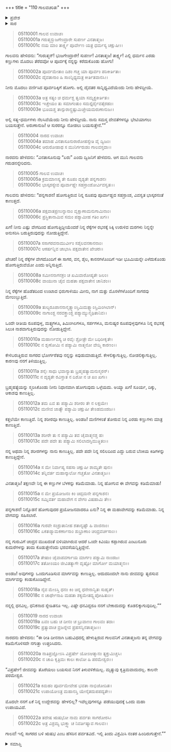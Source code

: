 +++
title = "110 ಗಾಲವಚರಿತಃ"
+++

<details><summary>ಪ್ರವೇಶ</summary>


।।   ಓಂ ಓಂ ನಮೋ ನಾರಾಯಣಾಯ।।   ಶ್ರೀ ವೇದವ್ಯಾಸಾಯ ನಮಃ ।।

ಶ್ರೀ ಕೃಷ್ಣದ್ವೈಪಾಯನ ವೇದವ್ಯಾಸ ವಿರಚಿತ  

**ಶ್ರೀ ಮಹಾಭಾರತ**

**ಉದ್ಯೋಗ ಪರ್ವ**

**ಭಗವದ್ಯಾನ ಪರ್ವ**

**ಅಧ್ಯಾಯ 110**

</details>


<details><summary>ಸಾರ</summary>

ಎಲ್ಲಿಗೆ ಹೋಗಲು ಬಯಸುವೆಯೆಂದು ಗರುಡನು ಗಾಲವನಿಗೆ ಕೇಳಲು, ಅವನು ಪೂರ್ವದಿಕ್ಕಿಗೆ ಕೊಂಡೊಯ್ಯಿ ಎಂದು ಹೇಳುವುದು (1-4). ಗರುಡನನ್ನೇರಿ ಹೋಗುತ್ತಿರುವಾಗ ಅವನ ವೇಗಕ್ಕೆ ಭಯಪಟ್ಟ ಗಾಲವನು ತಾನು ಕೊಡಬೇಕಾಗಿದ್ದ ಗುರುದಕ್ಷಿಣೆಯ ಕುರಿತೂ, ತಾನು ಯೋಚಿಸುತ್ತಿದ್ದ ಆತ್ಮಹತ್ಯೆಯ ಕುರಿತೂ ಹೇಳಲು ಗರುಡನು ಕುದುರೆಗಳನ್ನು ಪಡೆಯುವ ಮೊದಲು ಋಷಭ ಪರ್ವತದ ಮೇಲೆ ಇಳಿದು ವಿಶ್ರಮಿಸೋಣ ಎಂದುದು (5-22).

</details>


> 05110001 ಗಾಲವ ಉವಾಚ।  
05110001a ಗರುತ್ಮನ್ಭುಜಗೇಂದ್ರಾರೇ ಸುಪರ್ಣ ವಿನತಾತ್ಮಜ।  
05110001c ನಯ ಮಾಂ ತಾರ್ಕ್ಷ್ಯ ಪೂರ್ವೇಣ ಯತ್ರ ಧರ್ಮಸ್ಯ ಚಕ್ಷುಷೀ।।

ಗಾಲವನು ಹೇಳಿದನು: “ಗುರುತ್ಮನ್! ಭುಜಗೇಂದ್ರಾರೇ! ಸುಪರ್ಣ! ವಿನತಾತ್ಮಜ! ತಾರ್ಕ್ಷ್ಯ! ಎಲ್ಲಿ ಧರ್ಮನ ಎರಡು ಕಣ್ಣುಗಳು ಮೊದಲು ತೆರೆದವೋ ಆ ಪೂರ್ವಕ್ಕೆ ನನ್ನನ್ನು ಕರೆದುಕೊಂಡು ಹೋಗು!

> 05110002a ಪೂರ್ವಮೇತಾಂ ದಿಶಂ ಗಚ್ಚ ಯಾ ಪೂರ್ವಂ ಪರಿಕೀರ್ತಿತಾ।  
05110002c ದೈವತಾನಾಂ ಹಿ ಸಾಂನ್ನಿಧ್ಯಮತ್ರ ಕೀರ್ತಿತವಾನಸಿ।।

ನೀನು ಮೊದಲು ವರ್ಣಿಸಿದ ಪೂರ್ವದಿಕ್ಕಿಗೆ ಹೋಗು. ಅಲ್ಲಿ ದೈವತರ ಸಾನ್ನಿಧ್ಯವಿದೆಯೆಂದು ನೀನು ಹೇಳಿದ್ದೀಯೆ.

> 05110003a ಅತ್ರ ಸತ್ಯಂ ಚ ಧರ್ಮಶ್ಚ ತ್ವಯಾ ಸಮ್ಯಕ್ಪ್ರಕೀರ್ತಿತಃ।  
05110003c ಇಚ್ಚೇಯಂ ತು ಸಮಾಗಂತುಂ ಸಮಸ್ತೈರ್ದೈವತೈರಹಂ।  
05110003e ಭೂಯಶ್ಚ ತಾನ್ಸುರಾನ್ದ್ರಷ್ಟುಮಿಚ್ಚೇಯಮರುಣಾನುಜ।।

ಅಲ್ಲಿ ಸತ್ಯ-ಧರ್ಮಗಳು ನೆಲಸಿವೆಯೆಂದು ನೀನು ಹೇಳಿದ್ದೀಯೆ. ನಾನು ಸಮಸ್ತ ದೇವತೆಗಳನ್ನೂ ಭೇಟಿಯಾಗಲು ಬಯಸುತ್ತೇನೆ. ಅರುಣಾನುಜ! ಆ ಸುರರನ್ನೂ ನೋಡಲು ಬಯಸುತ್ತೇನೆ.””

> 05110004 ನಾರದ ಉವಾಚ।  
05110004a ತಮಾಹ ವಿನತಾಸೂನುರಾರೋಹಸ್ವೇತಿ ವೈ ದ್ವಿಜಂ।  
05110004c ಆರುರೋಹಾಥ ಸ ಮುನಿರ್ಗರುಡಂ ಗಾಲವಸ್ತದಾ।।

ನಾರದನು ಹೇಳಿದನು: “ವಿನತಾಸೂನುವು “ಏರು” ಎಂದು ದ್ವಿಜನಿಗೆ ಹೇಳಿದನು. ಆಗ ಮುನಿ ಗಾಲವನು ಗರುಡನನ್ನೇರಿದನು.

> 05110005 ಗಾಲವ ಉವಾಚ।   
05110005a ಕ್ರಮಮಾಣಸ್ಯ ತೇ ರೂಪಂ ದೃಶ್ಯತೇ ಪನ್ನಗಾಶನ।  
05110005c ಭಾಸ್ಕರಸ್ಯೇವ ಪೂರ್ವಾಹ್ಣೇ ಸಹಸ್ರಾಂಶೋರ್ವಿವಸ್ವತಃ।।

ಗಾಲವನು ಹೇಳಿದನು: “ಪನ್ನಗಾಶನ! ಹೋಗುತ್ತಿರುವ ನಿನ್ನ ರೂಪವು ಪೂರ್ವಾಹ್ಣದ ಸಹಸ್ರಾಂಶ, ವಿವಸ್ವತ ಭಾಸ್ಕರನಂತೆ ಕಾಣುತ್ತದೆ.

> 05110006a ಪಕ್ಷವಾತಪ್ರಣುನ್ನಾನಾಂ ವೃಕ್ಷಾಣಾಮನುಗಾಮಿನಾಂ।   
05110006c ಪ್ರಸ್ಥಿತಾನಾಮಿವ ಸಮಂ ಪಶ್ಯಾಮೀಹ ಗತಿಂ ಖಗ।।

ಖಗ! ನೀನು ಎಷ್ಟು ವೇಗದಿಂದ ಹೋಗುತ್ತಿದ್ದೀಯೆಂದರೆ ನಿನ್ನ ರೆಕ್ಕೆಗಳ ರಭಸಕ್ಕೆ ಸಿಕ್ಕಿ ಉರುಳಿದ ಮರಗಳು ನಿನ್ನನ್ನೇ ಅನುಸರಿಸಿ ಬರುತ್ತಿರುವುದನ್ನು ನೋಡುತ್ತಿದ್ದೇನೆ.

> 05110007a ಸಸಾಗರವನಾಮುರ್ವೀಂ ಸಶೈಲವನಕಾನನಾಂ।  
05110007c ಆಕರ್ಷನ್ನಿವ ಚಾಭಾಸಿ ಪಕ್ಷವಾತೇನ ಖೇಚರ।।

ಖೇಚರ! ನಿನ್ನ ರೆಕ್ಕೆಗಳ ವೇಗದೊಂದಿಗೆ ಈ ಸಾಗರ, ವನ, ಶೈಲ, ಕಾನನಗಳೊಂದಿಗೆ ಇಡೀ ಭೂಮಿಯನ್ನೇ ಎಳೆದುಕೊಂಡು ಹೋಗುತ್ತಿರುವೆಯೋ ಎಂದು ಅನ್ನಿಸುತ್ತಿದೆ.

> 05110008a ಸಮೀನನಾಗನಕ್ರಂ ಚ ಖಮಿವಾರೋಪ್ಯತೇ ಜಲಂ।  
05110008c ವಾಯುನಾ ಚೈವ ಮಹತಾ ಪಕ್ಷವಾತೇನ ಚಾನಿಶಂ।।

ನಿನ್ನ ರೆಕ್ಕೆಗಳ ಹೊಡೆತದಿಂದ ಉಂಟಾದ ಭಿರುಗಾಳಿಯು ಮೀನು, ನಾಗ ಮತ್ತು ಮೊಸಳೆಗಳೊಂದಿಗೆ ಸಾಗರವು ಮೇಲುಬ್ಬುತ್ತಿದೆ.

> 05110009a ತುಲ್ಯರೂಪಾನನಾನ್ಮತ್ಸ್ಯಾಂಸ್ತಿಮಿಮತ್ಸ್ಯಾಂಸ್ತಿಮಿಂಗಿಲಾನ್।  
05110009c ನಾಗಾಂಶ್ಚ ನರವಕ್ತ್ರಾಂಶ್ಚ ಪಶ್ಯಾಮ್ಯುನ್ಮಥಿತಾನಿವ।।

ಒಂದೇ ರೀತಿಯ ರೂಪವುಳ್ಳ, ಮತ್ಸ್ಯಗಳೂ, ತಿಮಿಂಗಿಲಗಳೂ, ಸರ್ಪಗಳೂ, ಮನುಷ್ಯರ ರೂಪವುಳ್ಳವುಗಳೂ ನಿನ್ನ ರಭಸಕ್ಕೆ ಸಿಲುಕಿ ನಾಶವಾಗುತ್ತಿರುವುದನ್ನು ನೋಡುತ್ತಿದ್ದೇನೆ.

> 05110010a ಮಹಾರ್ಣವಸ್ಯ ಚ ರವೈಃ ಶ್ರೋತ್ರೇ ಮೇ ಬಧಿರೀಕೃತೇ।  
05110010c ನ ಶೃಣೋಮಿ ನ ಪಶ್ಯಾಮಿ ನಾತ್ಮನೋ ವೇದ್ಮಿ ಕಾರಣಂ।।

ಕೇಳಿಬರುತ್ತಿರುವ ಸಾಗರದ ಭೋರ್ಗರೆತವು ನನ್ನನ್ನು ಕಿವುಡುಮಾಡುತ್ತಿದೆ. ಕೇಳಲಿಕ್ಕಾಗುತ್ತಿಲ್ಲ. ನೋಡಲಿಕ್ಕಾಗುತ್ತಿಲ್ಲ. ಕಾರಣವು ನನಗೆ ತಿಳಿಯುತ್ತಿಲ್ಲ.

> 05110011a ಶನೈಃ ಸಾಧು ಭವಾನ್ಯಾತು ಬ್ರಹ್ಮಹತ್ಯಾಮನುಸ್ಮರನ್।   
05110011c ನ ದೃಶ್ಯತೇ ರವಿಸ್ತಾತ ನ ದಿಶೋ ನ ಚ ಖಂ ಖಗ।।

ಬ್ರಹ್ಮಹತ್ಯೆಯನ್ನು ಸ್ಮರಿಸಿಕೊಂಡು ನೀನು ನಿಧಾನವಾಗಿ ಹೋಗುವುದು ಒಳ್ಳೆಯದು. ಅಯ್ಯಾ ಖಗ! ಸೂರ್ಯ, ದಿಕ್ಕು, ಆಕಾಶವು ಕಾಣುತ್ತಿಲ್ಲ.

> 05110012a ತಮ ಏವ ತು ಪಶ್ಯಾಮಿ ಶರೀರಂ ತೇ ನ ಲಕ್ಷಯೇ।  
05110012c ಮಣೀವ ಜಾತ್ಯೌ ಪಶ್ಯಾಮಿ ಚಕ್ಷುಷೀ ತೇಽಹಮಂಡಜ।।

ಕತ್ತಲೆಯೇ ಕಾಣುತ್ತಿದೆ. ನಿನ್ನ ಶರೀರವೂ ಕಾಣುತ್ತಿಲ್ಲ. ಅಂಡಜ! ಮಣಿಗಳಂತೆ ತೋರುವ ನಿನ್ನ ಎರಡು ಕಣ್ಣುಗಳು ಮಾತ್ರ ಕಾಣುತ್ತಿವೆ.

> 05110013a ಶರೀರೇ ತು ನ ಪಶ್ಯಾಮಿ ತವ ಚೈವಾತ್ಮನಶ್ಚ ಹ।  
05110013c ಪದೇ ಪದೇ ತು ಪಶ್ಯಾಮಿ ಸಲಿಲಾದಗ್ನಿಮುತ್ಥಿತಂ।।

ನನ್ನ ಅಥವಾ ನಿನ್ನ ಶರೀರಗಳನ್ನು ನಾನು ಕಾಣುತ್ತಿಲ್ಲ. ಪದೇ ಪದೇ ನಿನ್ನ ಸಲಿಲದಿಂದ ಎದ್ದು ಬರುವ ಬೆಂಕಿಯ ಕಿಡಿಗಳನ್ನು ಕಾಣುತ್ತಿದ್ದೇನೆ.

> 05110014a ಸ ಮೇ ನಿರ್ವಾಪ್ಯ ಸಹಸಾ ಚಕ್ಷುಷೀ ಶಾಮ್ಯತೇ ಪುನಃ।  
05110014c ತನ್ನಿವರ್ತ ಮಹಾನ್ಕಾಲೋ ಗಚ್ಚತೋ ವಿನತಾತ್ಮಜ।।

ವಿನತಾತ್ಮಜ! ತಕ್ಷಣವೇ ನಿನ್ನ ಈ ಕಣ್ಣುಗಳ ಬೆಳಕನ್ನು ಕಡಿಮೆಮಾಡು. ನಿನ್ನ ಹೋಗುವ ಈ ವೇಗವನ್ನು ಕಡಿಮೆಮಾಡು!

> 05110015a ನ ಮೇ ಪ್ರಯೋಜನಂ ಕಿಂ ಚಿದ್ಗಮನೇ ಪನ್ನಗಾಶನ।   
05110015c ಸಮ್ನಿವರ್ತ ಮಹಾವೇಗ ನ ವೇಗಂ ವಿಷಹಾಮಿ ತೇ।।

ಪನ್ನಗಾಶನ! ನಿನ್ನೊಡನೆ ಹೋಗುವುದರ ಪ್ರಯೋಜನವಾದರೂ ಏನು? ನಿನ್ನ ಈ ಮಹಾವೇಗವನ್ನು ಕಡಿಮೆಮಾಡು. ನಿನ್ನ ವೇಗವನ್ನು ಸಹಿಸಲಾರೆ.

> 05110016a ಗುರವೇ ಸಂಶ್ರುತಾನೀಹ ಶತಾನ್ಯಷ್ಟೌ ಹಿ ವಾಜಿನಾಂ।  
05110016c ಏಕತಃಶ್ಯಾಮಕರ್ಣಾನಾಂ ಶುಭ್ರಾಣಾಂ ಚಂದ್ರವರ್ಚಸಾಂ।।

ನನ್ನ ಗುರುವಿಗೆ ಚಂದ್ರನ ಮುಖದಂತೆ ಬಿಳಿಯಾಗಿರುವ ಆದರೆ ಒಂದೇ ಕಿವಿಯು ಕಪ್ಪಾಗಿರುವ ಎಂಟುನೂರು ಕುದುರೆಗಳನ್ನು ತಂದು ಕೊಡುತ್ತೇನೆಂದು ಭರವಸೆಯನ್ನಿತ್ತಿದ್ದೇನೆ.

> 05110017a ತೇಷಾಂ ಚೈವಾಪವರ್ಗಾಯ ಮಾರ್ಗಂ ಪಶ್ಯಾಮಿ ನಾಂಡಜ।  
05110017c ತತೋಽಯಂ ಜೀವಿತತ್ಯಾಗೇ ದೃಷ್ಟೋ ಮಾರ್ಗೋ ಮಯಾತ್ಮನಃ।।

ಅಂಡಜ! ಅವುಗಳನ್ನು ಒಂದುಗೂಡಿಸುವ ಮಾರ್ಗವನ್ನು ಕಾಣುತ್ತಿಲ್ಲ. ಆದುದರಿಂದಲೇ ನಾನು ಜೀವವನ್ನು ತ್ಯಜಿಸುವ ಮಾರ್ಗವನ್ನು ಕಂಡುಕೊಂಡಿದ್ದೇನೆ.

> 05110018a ನೈವ ಮೇಽಸ್ತಿ ಧನಂ ಕಿಂ ಚಿನ್ನ ಧನೇನಾನ್ವಿತಃ ಸುಹೃತ್।  
05110018c ನ ಚಾರ್ಥೇನಾಪಿ ಮಹತಾ ಶಕ್ಯಮೇತದ್ವ್ಯಪೋಹಿತುಂ।।

ನನ್ನಲ್ಲಿ ಧನವಿಲ್ಲ. ಧನಿಕನಾದ ಸ್ನೇಹಿತನೂ ಇಲ್ಲ. ಎಷ್ಟೇ ಧನವಿದ್ದರೂ ನನಗೆ ಬೇಕಾದುದನ್ನು ಕೊಡಲಿಕ್ಕಾಗುವುದಿಲ್ಲ.””

> 05110019 ನಾರದ ಉವಾಚ।  
05110019a ಏವಂ ಬಹು ಚ ದೀನಂ ಚ ಬ್ರುವಾಣಂ ಗಾಲವಂ ತದಾ।  
05110019c ಪ್ರತ್ಯುವಾಚ ವ್ರಜನ್ನೇವ ಪ್ರಹಸನ್ವಿನತಾತ್ಮಜಃ।।

ನಾರದನು ಹೇಳಿದನು: “ಈ ರೀತಿ ದೀನನಾಗಿ ಬಹುವಿಧದಲ್ಲಿ ಹೇಳುತ್ತಿರುವ ಗಾಲವನಿಗೆ ವಿನತಾತ್ಮಜನು ತನ್ನ ವೇಗವನ್ನು ಕಡಿಮೆಗೊಳಿಸದೇ ನಗುತ್ತಾ ಉತ್ತರಿಸಿದನು.

> 05110020a ನಾತಿಪ್ರಜ್ಞೋಽಸಿ ವಿಪ್ರರ್ಷೇ ಯೋಽಆತ್ಮಾನಂ ತ್ಯಕ್ತುಮಿಚ್ಚಸಿ।   
05110020c ನ ಚಾಪಿ ಕೃತ್ರಿಮಃ ಕಾಲಃ ಕಾಲೋ ಹಿ ಪರಮೇಶ್ವರಃ।।

“ವಿಪ್ರರ್ಷೇ! ಜೀವವನ್ನು ತೊರೆಯಲು ಬಯಸುವ ನಿನಗೆ ತಿಳುವಳಿಕೆಯಿಲ್ಲ. ಮೃತ್ಯುವು ಕೃತ್ರಿಮವಾದುದಲ್ಲ. ಕಾಲನೇ ಪರಮೇಶ್ವರ.

> 05110021a ಕಿಮಹಂ ಪೂರ್ವಮೇವೇಹ ಭವತಾ ನಾಭಿಚೋದಿತಃ।  
05110021c ಉಪಾಯೋಽತ್ರ ಮಹಾನಸ್ತಿ ಯೇನೈತದುಪಪದ್ಯತೇ।।

ಮೊದಲೇ ನನಗೆ ಏಕೆ ನಿನ್ನ ಉದ್ದೇಶವನ್ನು ಹೇಳಲಿಲ್ಲ? ಇವೆಲ್ಲವುಗಳನ್ನೂ ಪಡೆಯುವುದಕ್ಕೆ ಒಂದು ಮಹಾ ಉಪಾಯವಿದೆ.

> 05110022a ತದೇಷ ಋಷಭೋ ನಾಮ ಪರ್ವತಃ ಸಾಗರೋರಸಿ।  
05110022c ಅತ್ರ ವಿಶ್ರಮ್ಯ ಭುಕ್ತ್ವಾ ಚ ನಿವರ್ತಿಷ್ಯಾವ ಗಾಲವ।।

ಗಾಲವ! ಇಲ್ಲಿ ಸಾಗರದ ಬಳಿ ಋಷಭ ಎಂಬ ಹೆಸರಿನ ಪರ್ವತವಿದೆ. ಇಲ್ಲಿ ತಿಂದು ವಿಶ್ರಮಿಸಿ ನಂತರ ಹಿಂದಿರುಗುತ್ತೇನೆ.””


<details><summary>ಸಮಾಪ್ತಿ</summary>


ಇತಿ ಶ್ರೀ ಮಹಾಭಾರತೇ ಉದ್ಯೋಗ ಪರ್ವಣಿ ಭಗವದ್ಯಾನ ಪರ್ವಣಿ ಗಾಲವಚರಿತೇ ದಶಾಧಿಕಶತತಮೋಽಧ್ಯಾಯಃ।  
ಇದು ಶ್ರೀ ಮಹಾಭಾರತದಲ್ಲಿ ಉದ್ಯೋಗ ಪರ್ವದಲ್ಲಿ ಭಗವದ್ಯಾನ ಪರ್ವದಲ್ಲಿ ಗಾಲವಚರಿತೆಯಲ್ಲಿ ನೂರಾಹತ್ತನೆಯ ಅಧ್ಯಾಯವು.


</details>
